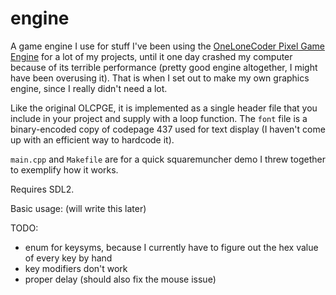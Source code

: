 # engine
A game engine I use for stuff
I've been using the [OneLoneCoder Pixel Game Engine](https://github.com/OneLoneCoder/olcPixelGameEngine) for a lot of my projects, until it one day crashed my computer because of its terrible performance (pretty good engine altogether, I might have been overusing it). That is when I set out to make my own graphics engine, since I really didn't need a lot.

Like the original OLCPGE, it is implemented as a single header file that you include in your project and supply with a loop function. The `font` file is a binary-encoded copy of codepage 437 used for text display (I haven't come up with an efficient way to hardcode it).

`main.cpp` and `Makefile` are for a quick squaremuncher demo I threw together to exemplify how it works.

Requires SDL2.

Basic usage:
(will write this later)

TODO:
- enum for keysyms, because I currently have to figure out the hex value of every key by hand
- key modifiers don't work
- proper delay (should also fix the mouse issue)
